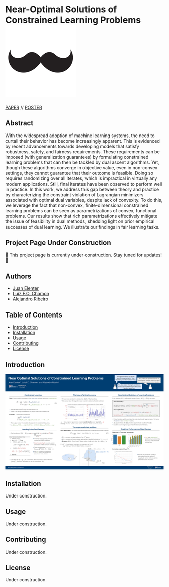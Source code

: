 # Near-Optimal Solutions of Constrained Learning Problems ![stache](stache.png)

[PAPER](https://arxiv.org/abs/2403.11844) // [POSTER](https://iclr.cc/media/PosterPDFs/ICLR%202024/18193.png?t=1714760882.5786023)

## Abstract

With the widespread adoption of machine learning systems, the need to curtail their behavior has become increasingly apparent. This is evidenced by recent advancements towards developing models that satisfy robustness, safety, and fairness requirements. These requirements can be imposed (with generalization guarantees) by formulating constrained learning problems that can then be tackled by dual ascent algorithms. Yet, though these algorithms converge in objective value, even in non-convex settings, they cannot guarantee that their outcome is feasible. Doing so requires randomizing over all iterates, which is impractical in virtually any modern applications. Still, final iterates have been observed to perform well in practice. In this work, we address this gap between theory and practice by characterizing the constraint violation of Lagrangian minimizers associated with optimal dual variables, despite lack of convexity. To do this, we leverage the fact that non-convex, finite-dimensional constrained learning problems can be seen as parametrizations of convex, functional problems. Our results show that rich parametrizations effectively mitigate the issue of feasibility in dual methods, shedding light on prior empirical successes of dual learning. We illustrate our findings in fair learning tasks.

## Project Page Under Construction

🚧 This project page is currently under construction. Stay tuned for updates! 🚧

## Authors

- [Juan Elenter](https://www.seas.upenn.edu/~elenter/)
- [Luiz F.O. Chamon](https://luizchamon.com/)
- [Alejandro Ribeiro](https://scholar.google.com/citations?user=7mrPM4kAAAAJ&hl=en)

## Table of Contents

- [Introduction](#introduction)
- [Installation](#installation)
- [Usage](#usage)
- [Contributing](#contributing)
- [License](#license)

## Introduction

![Project Image](iclrposter.png)

## Installation

Under construction.

## Usage

Under construction.

## Contributing

Under construction.

## License

Under construction.
